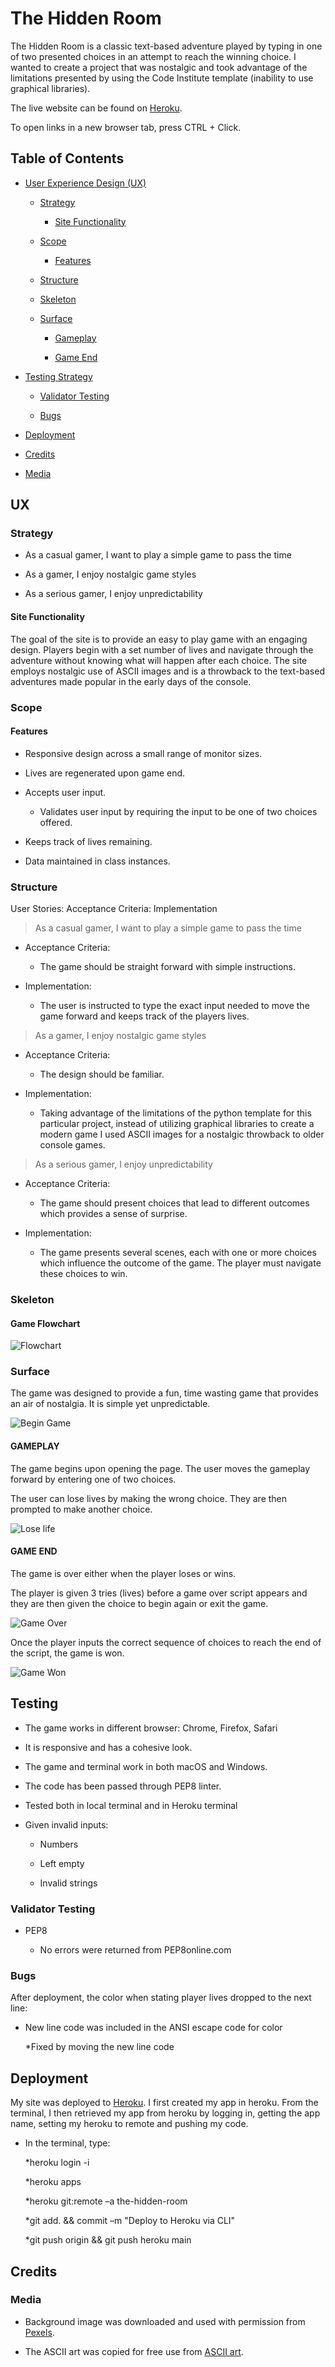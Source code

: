 # The Hidden Room 

  

The Hidden Room is a classic text-based adventure played by typing in one of two presented choices in an attempt to reach the winning choice. I wanted to create a project that was nostalgic and took advantage of the limitations presented by using the Code Institute template (inability to use graphical libraries). 

  

The live website can be found on [Heroku](https://the-hidden-room.herokuapp.com/). 

  

To open links in a new browser tab, press CTRL + Click.  

  

## Table of Contents 

* [User Experience Design (UX)](#ux) 

  

  * [Strategy](#strategy) 

   

    * [Site Functionality](#site-functionality) 

  

  * [Scope](#scope) 

  

    * [Features](#features)  

  

  * [Structure](#structure) 

  

  * [Skeleton](#skeleton) 

  

  * [Surface](#surface) 

  

    * [Gameplay](#gameplay) 

  

    * [Game End](#game-end) 

     

* [Testing Strategy](#testing-strategy)  

  

  * [Validator Testing](#validator-testing)  

  

  * [Bugs](#bugs)  

  

* [Deployment](#deployment)  

  

* [Credits](#credits)  

  

* [Media](#media)  

   

## UX 

  

### Strategy 

* As a casual gamer, I want to play a simple game to pass the time 

* As a gamer, I enjoy nostalgic game styles 

* As a serious gamer, I enjoy unpredictability  

  

#### Site Functionality 

The goal of the site is to provide an easy to play game with an engaging design. Players begin with a set number of lives and navigate through the adventure without knowing what will happen after each choice. The site employs nostalgic use of ASCII images and is a throwback to the text-based adventures made popular in the early days of the console. 

  

### Scope 

#### Features  

* Responsive design across a small range of monitor sizes.  

* Lives are regenerated upon game end. 

* Accepts user input. 

  * Validates user input by requiring the input to be one of two choices offered. 

* Keeps track of lives remaining. 

* Data maintained in class instances. 

 

  

### Structure 

User Stories: Acceptance Criteria: Implementation 

> As a casual gamer, I want to play a simple game to pass the time 

* Acceptance Criteria:  

  * The game should be straight forward with simple instructions. 

* Implementation: 

  * The user is instructed to type the exact input needed to move the game forward and keeps track of the players lives. 

> As a gamer, I enjoy nostalgic game styles 

* Acceptance Criteria: 

  * The design should be familiar. 

* Implementation: 

  * Taking advantage of the limitations of the python template for this particular project, instead of utilizing graphical libraries to create a modern game I used ASCII images for a nostalgic throwback to older console games. 

> As a serious gamer, I enjoy unpredictability 

* Acceptance Criteria: 

  * The game should present choices that lead to different outcomes which provides a sense of surprise. 

* Implementation: 

  * The game presents several scenes, each with one or more choices which influence the outcome of the game. The player must navigate these choices to win. 

  

### Skeleton 

#### Game Flowchart 

![Flowchart](assets/images/flowchart.jpg) 

  

### Surface 

The game was designed to provide a fun, time wasting game that provides an air of nostalgia. It is simple yet unpredictable.  

![Begin Game](assets/images/game_start.png) 

  

#### GAMEPLAY 

The game begins upon opening the page. The user moves the gameplay forward by entering one of two choices.  

The user can lose lives by making the wrong choice. They are then prompted to make another choice. 

![Lose life](assets/images/lose_life.png) 

  

#### GAME END 

The game is over either when the player loses or wins. 

The player is given 3 tries (lives) before a game over script appears and they are then given the choice to begin again or exit the game.  

![Game Over](assets/images/game_over.png) 

 

Once the player inputs the correct sequence of choices to reach the end of the script, the game is won. 

![Game Won](assets/images/game_win.png) 

  

## Testing 

* The game works in different browser: Chrome, Firefox, Safari 

* It is responsive and has a cohesive look. 

* The game and terminal work in both macOS and Windows. 

* The code has been passed through PEP8 linter. 

* Tested both in local terminal and in Heroku terminal 

* Given invalid inputs: 

  * Numbers 
  * Left empty 

  * Invalid strings 

  

### Validator Testing  

* PEP8 

  * No errors were returned from PEP8online.com  

 

### Bugs  

After deployment, the color when stating player lives dropped to the next line: 

* New line code was included in the ANSI escape code for color 

  *Fixed by moving the new line code 

 

## Deployment  

My site was deployed to [Heroku](https://the-hidden-room.herokuapp.com/). I first created my app in heroku. From the terminal, I then retrieved my app from heroku by logging in, getting the app name, setting my heroku to remote and pushing my code.   

* In the terminal, type: 

  *heroku login -i 

  *heroku apps 

  *heroku git:remote –a the-hidden-room 

  *git add. && commit –m "Deploy to Heroku via CLI" 

  *git push origin && git push heroku main 

  

## Credits  

### Media 

* Background image was downloaded and used with permission from [Pexels](https://www.pexels.com/). 

* The ASCII art was copied for free use from [ASCII art](https://ascii.co.uk/).